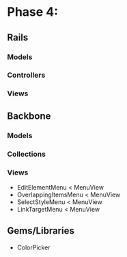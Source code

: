 # Phase 4:

## Rails
### Models

### Controllers

### Views

## Backbone
### Models

### Collections

### Views
  * EditElementMenu < MenuView
  * OverlappingItemsMenu < MenuView
  * SelectStyleMenu < MenuView
  * LinkTargetMenu < MenuView

## Gems/Libraries
  * ColorPicker

